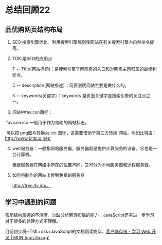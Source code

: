 # 总结回顾22

## 品优购网页结构布局

1. SEO:搜索引擎优化，利用搜索引擎规则使网站在有关搜索引擎内自然排名提高。

2. TDK:是SEO的应用点

   T -- Title(网站标题)：是搜索引擎了解网页的入口和对网页主题归属的最佳判断点。

   D -- description(网站描述）：简要说明网站主要是做什么的。

   K -- keywords(关键字）：keywords 是页面关键字是搜索引擎的关注点之一。

3. 网站中favicon图标：

​		favicon.ico 一般用于作为缩略的网站标志。

​		可以把 png图片转换为 ico 图标，这需要借助于第三方转换		网站，例如比特虫：http://www.bitbug.net/

4. web服务器：一般指网站服务器，服务器就是提供计算服务的设备，它也是一台计算机。

   根据服务器在网络中所在的位置不同，又可分为本地服务器和远程服务器。

5. 如何将制作的网站上传到免费的服务器

   http://free.3v.do/。

## 学习中遇到的问题

布局结构掌握的不清晰，欠缺分析网页布局的能力。JavaScript还需进一步学习对于很多的处理方式不理解。

目前初步将HTML+css+JavaScript的文档阅读完毕。[客户端存储 - 学习 Web 开发 | MDN (mozilla.org)](https://developer.mozilla.org/zh-CN/docs/Learn/JavaScript/Client-side_web_APIs/Client-side_storage)



